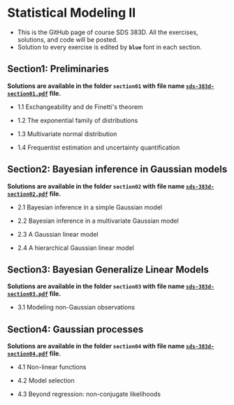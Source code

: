 # Statistical Modeling II
- This is the GitHub page of course SDS 383D. All the exercises, solutions, and code will be posted. 
- Solution to every exercise is edited by __````blue````__ font in each section.


## Section1: Preliminaries
__Solutions are available in the folder ````section01```` with file name [````sds-383d-section01.pdf````](https://github.com/xinerli/SDS383-Statistical-Modeling-II/blob/master/section01/sds-383d-section01.pdf) file.__

- 1.1 Exchangeability and de Finetti's theorem

- 1.2 The exponential family of distributions

- 1.3 Multivariate normal distribution
 
- 1.4 Frequentist estimation and uncertainty quantification

## Section2: Bayesian inference in Gaussian models
__Solutions are available in the folder ````section02```` with file name [````sds-383d-section02.pdf````](https://github.com/xinerli/SDS383-Statistical-Modeling-II/blob/master/section02/sds-383d-section02.pdf) file.__

- 2.1 Bayesian inference in a simple Gaussian model

- 2.2 Bayesian inference in a multivariate Gaussian model

- 2.3 A Gaussian linear model

- 2.4 A hierarchical Gaussian linear model

## Section3: Bayesian Generalize Linear Models
__Solutions are available in the folder ````section03```` with file name [````sds-383d-section03.pdf````](https://github.com/xinerli/SDS383-Statistical-Modeling-II/blob/master/section03/sds-383d-section03.pdf) file.__
- 3.1 Modeling non-Gaussian observations

## Section4: Gaussian processes
__Solutions are available in the folder ````section04```` with file name [````sds-383d-section04.pdf````](https://github.com/xinerli/SDS383-Statistical-Modeling-II/blob/master/section04/sds-383d-section04.pdf) file.__

- 4.1 Non-linear functions

- 4.2 Model selection

- 4.3 Beyond regression: non-conjugate likelihoods
